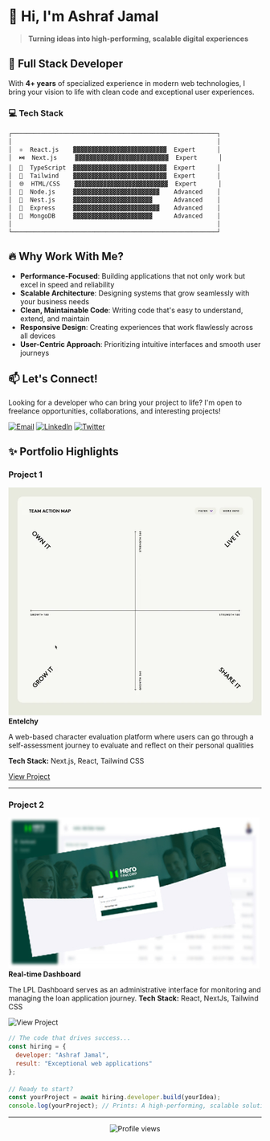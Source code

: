 # 👋 Hi, I'm Ashraf Jamal

> **Turning ideas into high-performing, scalable digital experiences**

## 🚀 Full Stack Developer

With **4+ years** of specialized experience in modern web technologies, I bring your vision to life with clean code and exceptional user experiences.

### 💻 Tech Stack

```
┌─────────────────────────────────────────────────────────┐
│                                                         │
│  ⚛️  React.js    ▓▓▓▓▓▓▓▓▓▓▓▓▓▓▓▓▓▓▓▓▓▓▓▓▓▓  Expert      │
│  ⏭️  Next.js     ▓▓▓▓▓▓▓▓▓▓▓▓▓▓▓▓▓▓▓▓▓▓▓▓▓▓  Expert      │
│  🔷  TypeScript  ▓▓▓▓▓▓▓▓▓▓▓▓▓▓▓▓▓▓▓▓▓▓▓▓▓▓  Expert      │
│  🎨  Tailwind    ▓▓▓▓▓▓▓▓▓▓▓▓▓▓▓▓▓▓▓▓▓▓▓▓▓▓  Expert      │
│  🌐  HTML/CSS    ▓▓▓▓▓▓▓▓▓▓▓▓▓▓▓▓▓▓▓▓▓▓▓▓▓▓  Expert      │
│  📡  Node.js     ▓▓▓▓▓▓▓▓▓▓▓▓▓▓▓▓▓▓▓▓▓▓▓▓    Advanced    │
│  🦅  Nest.js     ▓▓▓▓▓▓▓▓▓▓▓▓▓▓▓▓▓▓▓▓▓▓      Advanced    │
│  🚂  Express     ▓▓▓▓▓▓▓▓▓▓▓▓▓▓▓▓▓▓▓▓▓▓▓▓    Advanced    │
│  🍃  MongoDB     ▓▓▓▓▓▓▓▓▓▓▓▓▓▓▓▓▓▓▓▓▓▓      Advanced    │
│                                                         │
└─────────────────────────────────────────────────────────┘
```

## 🔥 Why Work With Me?

- **Performance-Focused**: Building applications that not only work but excel in speed and reliability
- **Scalable Architecture**: Designing systems that grow seamlessly with your business needs
- **Clean, Maintainable Code**: Writing code that's easy to understand, extend, and maintain
- **Responsive Design**: Creating experiences that work flawlessly across all devices
- **User-Centric Approach**: Prioritizing intuitive interfaces and smooth user journeys

## 📫 Let's Connect!

Looking for a developer who can bring your project to life? I'm open to freelance opportunities, collaborations, and interesting projects!

[![Email](https://img.shields.io/badge/Email-ashrafjl2000%40gmail.com-D14836?style=for-the-badge&logo=gmail&logoColor=white)](mailto:ashrafjl2000@gmail.com)
[![LinkedIn](https://img.shields.io/badge/LinkedIn-Connect-0077B5?style=for-the-badge&logo=linkedin&logoColor=white)](https://www.linkedin.com/in/ashrafjl/)
[![Twitter](https://img.shields.io/badge/Twitter-Follow-1DA1F2?style=for-the-badge&logo=twitter&logoColor=white)](https://x.com/ashraflucky99)

## ✨ Portfolio Highlights

### Project 1
![entelechy](https://raw.githubusercontent.com/ashrafjl/ashrafjl/refs/heads/main/entelechy.webp)
**Entelchy**

A web-based character evaluation platform where users can go through a self-assessment journey to evaluate and reflect on their personal qualities

**Tech Stack:** Next.js, React, Tailwind CSS

[View Project](https://my.entelechy.academy/signup)

---

### Project 2
![Project 2](https://raw.githubusercontent.com/ashrafjl/ashrafjl/refs/heads/main/dashboard.jpg)
**Real-time Dashboard**

The LPL Dashboard serves as an administrative interface for monitoring and managing the loan application journey.
**Tech Stack:** React, NextJs, Tailwind CSS

![View Project](https://github.com/ashrafjl/dashboard)

```javascript
// The code that drives success...
const hiring = {
  developer: "Ashraf Jamal",
  result: "Exceptional web applications"
};

// Ready to start?
const yourProject = await hiring.developer.build(yourIdea);
console.log(yourProject); // Prints: A high-performing, scalable solution
```

---

<p align="center">
  <img src="https://komarev.com/ghpvc/?username=ashrafjl&label=Profile%20views&color=0e75b6&style=flat" alt="Profile views" />
</p>
